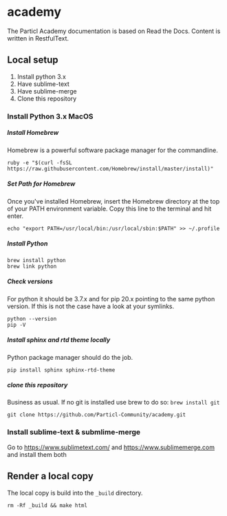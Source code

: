 # academy

The Particl Academy documentation is based on Read the Docs. Content is written in RestfulText.

## Local setup

1. Install python 3.x
2. Have sublime-text
3. Have sublime-merge
4. Clone this repository

### Install Python 3.x MacOS

##### Install Homebrew 
Homebrew is a powerful software package manager for the commandline.

```
ruby -e "$(curl -fsSL https://raw.githubusercontent.com/Homebrew/install/master/install)"
```

##### Set Path for Homebrew 

Once you've installed Homebrew, insert the Homebrew directory at the top of your PATH environment variable. Copy this line to the terminal and hit enter.

```
echo "export PATH=/usr/local/bin:/usr/local/sbin:$PATH" >> ~/.profile
```

##### Install Python 

```
brew install python
brew link python
```

##### Check versions
For python it should be 3.7.x and for pip 20.x pointing to the same python version. If this is not the case have a look at your symlinks.
```
python --version
pip -V
```


##### Install sphinx and rtd theme locally
Python package manager should do the job. 

```
pip install sphinx sphinx-rtd-theme
```

##### clone this repository
Business as usual. If no git is installed use brew to do so: ```brew install git```

```
git clone https://github.com/Particl-Community/academy.git
```

### Install sublime-text & submlime-merge

Go to https://www.sublimetext.com/ and https://www.sublimemerge.com and install them both

## Render a local copy
The local copy is build into the ```_build``` directory.
```
rm -Rf _build && make html
```